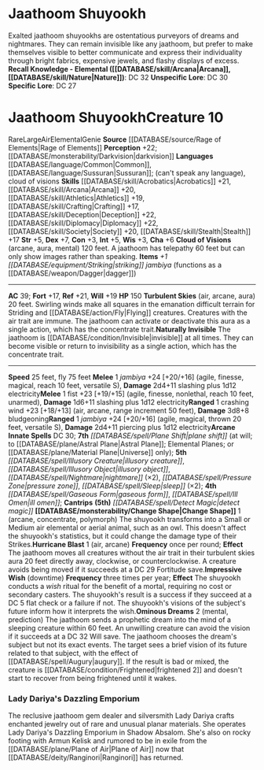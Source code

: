 ﻿---
ac: '39'
alignment: null
all_resistance: null
burrow_speed: null
charisma: '+6'
climb_speed: null
constitution: '+3'
creature_ability:
- Change Shape
- Cloud of Visions
- Hurricane Blast
- Impressive Wish
- Naturally Invisible
- Ominous
- Dreams
- Turbulent Skies
creature_family: '[[DATABASE/monsterfamily/Genie|Genie]]'
description: 'Exalted jaathoom shuyookhs are ostentatious purveyors of dreams and
  nightmares. They can remain invisible like any jaathoom, but prefer to make themselves
  visible to better communicate and express their individuality through bright fabrics,
  expensive jewels, and flashy displays of excess.<br/><br/><b><u>Recall Knowledge
  - Elemental</u> ( [[DATABASE/skill/Arcana|Arcana]] , [[DATABASE/skill/Nature|Nature]]
  )</b>: DC 32<br/><b><u>Unspecific Lore</u></b>: DC 30<br/><b><u>Specific Lore</u></b>:
  DC 27'
dexterity: '+7'
element: Air
fly_speed: '75'
fortitude: '+17'
hardness: null
hp: '150'
id: '2620'
immunity: null
intelligence: '+5'
land_speed: '25'
language:
- '[[DATABASE/language/Common|Common]]'
- '[[DATABASE/language/Sussuran|Sussuran]] ; (can''t speak any language)'
- cloud of visions
level: '10'
max_speed: '75'
name: Jaathoom Shuyookh
perception: '+22'
rarity: Rare
reflex: '+21'
resistance: null
rus_type_level: null
school: null
sense:
- '[[DATABASE/monsterability/Darkvision|darkvision]]'
size: Large
skill:
- '[[DATABASE/skill/Acrobatics|Acrobatics]] +21'
- '[[DATABASE/skill/Arcana|Arcana]] +20'
- '[[DATABASE/skill/Athletics|Athletics]] +19'
- '[[DATABASE/skill/Crafting|Crafting]] +17'
- '[[DATABASE/skill/Deception|Deception]] +22'
- '[[DATABASE/skill/Diplomacy|Diplomacy]] +22'
- '[[DATABASE/skill/Society|Society]] +20'
- '[[DATABASE/skill/Stealth|Stealth]] +17'
source: '[[DATABASE/source/Rage of Elements|Rage of Elements]]'
speed:
- 25 feet
- fly 75 feet
spell:
- '[[DATABASE/spell/Detect Magic|Detect Magic]]'
- '[[DATABASE/spell/Gaseous Form|Gaseous Form]]'
- '[[DATABASE/spell/Ill Omen|Ill Omen]]'
- '[[DATABASE/spell/Illusory Creature|Illusory Creature]]'
- '[[DATABASE/spell/Illusory Object|Illusory Object]]'
- '[[DATABASE/spell/Nightmare|Nightmare]]'
- '[[DATABASE/spell/Plane Shift|Plane Shift]]'
- '[[DATABASE/spell/Pressure Zone|Pressure Zone]]'
- '[[DATABASE/spell/Sleep|Sleep]]'
strength: '+5'
strength_req: '5'
strongest_save:
- Reflex
swim_speed: null
trait:
- '[[DATABASE/trait/Air|Air]]'
- '[[DATABASE/trait/Elemental|Elemental]]'
- '[[DATABASE/trait/Genie|Genie]]'
- '[[DATABASE/trait/Rare|Rare]]'
type: Creature
vision: Darkvision
weakest_save:
- Fortitude
weakness: null
will: '+19'
wisdom: '+3'

---
# Jaathoom Shuyookh

Exalted jaathoom shuyookhs are ostentatious purveyors of dreams and nightmares. They can remain invisible like any jaathoom, but prefer to make themselves visible to better communicate and express their individuality through bright fabrics, expensive jewels, and flashy displays of excess.
**Recall Knowledge - Elemental ([[DATABASE/skill/Arcana|Arcana]], [[DATABASE/skill/Nature|Nature]])**: DC 32
**Unspecific Lore**: DC 30
**Specific Lore**: DC 27

# Jaathoom Shuyookh<span class="item-type">Creature 10</span>

<span class="trait-rare item-trait">Rare</span><span class="trait-size item-trait">Large</span><span class="item-trait">Air</span><span class="item-trait">Elemental</span><span class="item-trait">Genie</span>
**Source** [[DATABASE/source/Rage of Elements|Rage of Elements]]
**Perception** +22; [[DATABASE/monsterability/Darkvision|darkvision]]
**Languages** [[DATABASE/language/Common|Common]], [[DATABASE/language/Sussuran|Sussuran]]; (can't speak any language), cloud of visions
**Skills** [[DATABASE/skill/Acrobatics|Acrobatics]] +21, [[DATABASE/skill/Arcana|Arcana]] +20, [[DATABASE/skill/Athletics|Athletics]] +19, [[DATABASE/skill/Crafting|Crafting]] +17, [[DATABASE/skill/Deception|Deception]] +22, [[DATABASE/skill/Diplomacy|Diplomacy]] +22, [[DATABASE/skill/Society|Society]] +20, [[DATABASE/skill/Stealth|Stealth]] +17
**Str** +5, **Dex** +7, **Con** +3, **Int** +5, **Wis** +3, **Cha** +6
**Cloud of Visions** (arcane, aura, mental) 120 feet. A jaathoom has telepathy 60 feet but can only show images rather than speaking.
**Items** _+1 [[DATABASE/equipment/Striking|striking]] jambiya_ (functions as a [[DATABASE/weapon/Dagger|dagger]])

---
**AC** 39; **Fort** +17, **Ref** +21, **Will** +19
**HP** 150
<span class="in-box-ability">**Turbulent Skies** (air, arcane, aura) 20 feet. Swirling winds make all squares in the emanation difficult terrain for Striding and [[DATABASE/action/Fly|Flying]] creatures. Creatures with the air trait are immune. The jaathoom can activate or deactivate this aura as a single action, which has the concentrate trait.</span><span class="in-box-ability">**Naturally Invisible** The jaathoom is [[DATABASE/condition/Invisible|invisible]] at all times. They can become visible or return to invisibility as a single action, which has the concentrate trait.</span>

---
**Speed** 25 feet, fly 75 feet
<span class="in-box-ability">**Melee** <span class="action-icon">1</span> _jambiya_ +24 [+20/+16] (agile, finesse, magical, reach 10 feet, versatile S), **Damage** 2d4+11 slashing plus 1d12 electricity</span><span class="in-box-ability">**Melee** <span class="action-icon">1</span> fist +23 [+19/+15] (agile, finesse, nonlethal, reach 10 feet, unarmed), **Damage** 1d6+11 slashing plus 1d12 electricity</span><span class="in-box-ability">**Ranged** <span class="action-icon">1</span> crashing wind +23 [+18/+13] (air, arcane, range increment 50 feet), **Damage** 3d8+8 bludgeoning</span><span class="in-box-ability">**Ranged** <span class="action-icon">1</span> _jambiya_ +24 [+20/+16] (agile, magical, thrown 20 feet, versatile S), **Damage** 2d4+11 piercing plus 1d12 electricity</span>**Arcane Innate Spells** DC 30; **7th** _[[DATABASE/spell/Plane Shift|plane shift]]_ (at will; to [[DATABASE/plane/Astral Plane|Astral Plane]]; Elemental Planes; or [[DATABASE/plane/Material Plane|Universe]] only); **5th** _[[DATABASE/spell/Illusory Creature|illusory creature]]_, _[[DATABASE/spell/Illusory Object|illusory object]]_, _[[DATABASE/spell/Nightmare|nightmare]]_ (×2), _[[DATABASE/spell/Pressure Zone|pressure zone]]_, _[[DATABASE/spell/Sleep|sleep]]_ (×2); **4th** _[[DATABASE/spell/Gaseous Form|gaseous form]]_, _[[DATABASE/spell/Ill Omen|ill omen]]_; **Cantrips** **(5th)** _[[DATABASE/spell/Detect Magic|detect magic]]_
<span class="in-box-ability">**[[DATABASE/monsterability/Change Shape|Change Shape]]** <span class="action-icon">1</span> (arcane, concentrate, polymorph) The shuyookh transforms into a Small or Medium air elemental or aerial animal, such as an owl. This doesn't affect the shuyookh's statistics, but it could change the damage type of their Strikes.</span><span class="in-box-ability">**Hurricane Blast** <span class="action-icon">1</span> (air, arcane) **Frequency** once per round; **Effect** The jaathoom moves all creatures without the air trait in their turbulent skies aura 20 feet directly away, clockwise, or counterclockwise. A creature avoids being moved if it succeeds at a DC 29 Fortitude save.</span><span class="in-box-ability">**Impressive Wish** (downtime) **Frequency** three times per year; **Effect** The shuyookh conducts a _wish_ ritual for the benefit of a mortal, requiring no cost or secondary casters. The shuyookh's result is a success if they succeed at a DC 5 flat check or a failure if not. The shuyookh's visions of the subject's future inform how it interprets the wish.</span><span class="in-box-ability">**Ominous Dreams** <span class="action-icon">2</span> (mental, prediction) The jaathoom sends a prophetic dream into the mind of a sleeping creature within 60 feet. An unwilling creature can avoid the vision if it succeeds at a DC 32 Will save. The jaathoom chooses the dream's subject but not its exact events. The target sees a brief vision of its future related to that subject, with the effect of [[DATABASE/spell/Augury|augury]]. If the result is bad or mixed, the creature is [[DATABASE/condition/Frightened|frightened 2]] and doesn't start to recover from being frightened until it wakes.</span>

###  Lady Dariya's Dazzling Emporium

The reclusive jaathoom gem dealer and silversmith Lady Dariya crafts enchanted jewelry out of rare and unusual planar materials. She operates Lady Dariya's Dazzling Emporium in Shadow Absalom. She's also on rocky footing with Armun Kelisk and rumored to be in exile from the [[DATABASE/plane/Plane of Air|Plane of Air]] now that [[DATABASE/deity/Ranginori|Ranginori]] has returned.